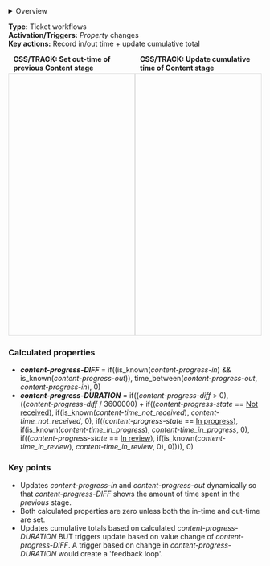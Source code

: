 <details><summary>Overview</summary>
<p>To track the time spent at each stage, the workflows set the time a ticket moves in or out of any of the tracked stages. These changes cause the two calculated properties to update. Once a duration total exists, this will be added to an existing total and recorded as the new cumulative total time for that stage</p><p>The first workflow sets the out-time whenever <em>Content</em> changes from a stage that is being tracked (not all stages are tracked). The in-time will have already been set, so this will trigger a change in <em>content-progress-DIFF</em>, which immediately triggers the second workflow.</p><p>The second workflow has two functions. Firstly, it takes the newly calculated cumulative total (<em>content-progress-DURATION</em>) and stores this value in the appropriate total. It knows the stage that <em>Content</em> has just moved out of, because this is stored in <em>content-progress-STATE</em>. Secondly, it sets the new stage and in-time for that stage (if it is a stage that is being tracked).</p>
</details>

**Type:** Ticket workflows  
**Activation/Triggers:** *Property* changes  
**Key actions:** Record in/out time + update cumulative total    

<div style="display:flex;">
<h4 style="width:50%;padding:0 10px;margin:0 0 3px 0;">CSS/TRACK: Set out-time of previous Content stage</h4>
<h4 style="width:50%;padding:0 10px;margin:0 0 3px 0;">CSS/TRACK: Update cumulative time of Content stage</h4>
</div>
<div style="display:flex;">
<div id="viewer" style="width:50%;height:520px;border:1px solid #ddd;"></div>
<div id="viewer2" style="width:50%;height:520px;border:1px solid #ddd;"></div>
</div>
<script src="https://cdn.jsdelivr.net/npm/openseadragon@4.1/build/openseadragon/openseadragon.min.js"></script>
<script>
  document.addEventListener('DOMContentLoaded', function () {
    var basePath = window.location.pathname.replace(/\/workflows\/.*/, '/');
    var imgUrl = basePath + "images/CSS-TRACK-Set-out-time-of-previous-Content-stage.png";
    OpenSeadragon({ id: "viewer", prefixUrl: "https://cdn.jsdelivr.net/npm/openseadragon@4.1/build/openseadragon/images/", tileSources: { type: "image", url: imgUrl, buildPyramid: false }, showNavigator: true, showZoomControl: true, showHomeControl: true, showFullPageControl: false });
  });
</script>  
<script src="https://cdn.jsdelivr.net/npm/openseadragon@4.1/build/openseadragon/openseadragon.min.js"></script>
<script>
  document.addEventListener('DOMContentLoaded', function () {
    var basePath = window.location.pathname.replace(/\/workflows\/.*/, '/');
    var imgUrl = basePath + "images/CSS-TRACK-Update-cumulative-time-of-Content-stage.png";
    OpenSeadragon({ id: "viewer2", prefixUrl: "https://cdn.jsdelivr.net/npm/openseadragon@4.1/build/openseadragon/images/", tileSources: { type: "image", url: imgUrl, buildPyramid: false }, showNavigator: true, showZoomControl: true, showHomeControl: true, showFullPageControl: false });
  });
</script> 

### Calculated properties  
- ***content-progress-DIFF*** = if((is_known(*content-progress-in*) && is_known(*content-progress-out*)), time_between(*content-progress-out*, *content-progress-in*), 0)  
- ***content-progress-DURATION*** = if((*content-progress-diff* > 0), ((*content-progress-diff* / 3600000) + if((*content-progress-state* == <u>Not received</u>), if(is_known(*content-time_not_received*), *content-time_not_received*, 0), if((*content-progress-state* == <u>In progress</u>), if(is_known(*content-time_in_progress*), *content-time_in_progress*, 0), if((*content-progress-state* == <u>In review</u>), if(is_known(*content-time_in_review*), *content-time_in_review*, 0), 0)))), 0)

### Key points   
- Updates *content-progress-in* and *content-progress-out* dynamically so that *content-progress-DIFF* shows the amount of time spent in the <i>previous</i> stage.  
- Both calculated properties are zero unless both the in-time and out-time are set. 
- Updates cumulative totals based on calculated *content-progress-DURATION* BUT triggers update based on value change of *content-progress-DIFF*. A trigger based on change in *content-progress-DURATION* would create a 'feedback loop'.     
